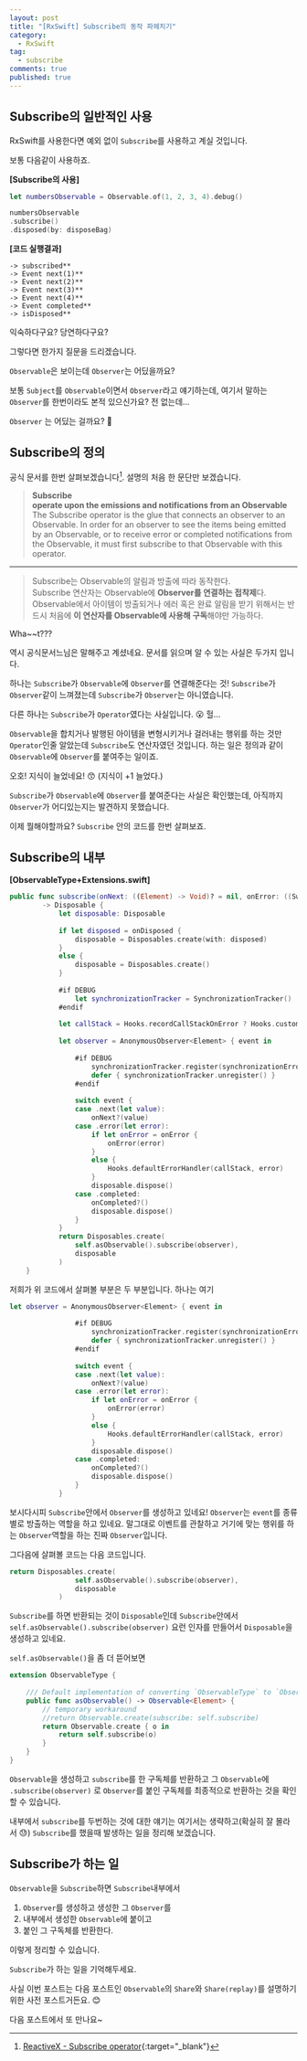 ```yaml
---
layout: post
title: "[RxSwift] Subscribe의 동작 파헤치기"
category: 
  - RxSwift
tag:
  - subscribe
comments: true
published: true
---
```


## Subscribe의 일반적인 사용
RxSwift를 사용한다면 예외 없이 `Subscribe`를 사용하고 계실 것입니다.

보통 다음같이 사용하죠.

**[Subscribe의 사용]**

```swift
let numbersObservable = Observable.of(1, 2, 3, 4).debug()

numbersObservable
.subscribe()
.disposed(by: disposeBag)
```

**[코드 실행결과]**

```
-> subscribed**
-> Event next(1)**
-> Event next(2)**
-> Event next(3)**
-> Event next(4)**
-> Event completed**
-> isDisposed**
```

익숙하다구요? 당연하다구요? 

그렇다면 한가지 질문을 드리겠습니다.

`Observable`은 보이는데  `Observer`는 어딨을까요?

보통 `Subject`를 `Observable`이면서 `Observer`라고 얘기하는데, 여기서 말하는 `Observer`를 한번이라도 본적 있으신가요? 전 없는데…

 `Observer` 는 어딨는 걸까요? 🤔

## Subscribe의 정의 
공식 문서를 한번 살펴보겠습니다[^1]. 설명의 처음 한 문단만 보겠습니다.

> **Subscribe**  
**operate upon the emissions and notifications from an Observable**  
The Subscribe operator is the glue that connects an observer to an Observable. In order for an observer to see the items being emitted by an Observable, or to receive error or completed notifications from the Observable, it must first subscribe to that Observable with this operator.  

------
> Subscribe는 Observable의 알림과 방출에 따라 동작한다.  
Subscribe 연산자는 Observable에 **Observer를 연결하는 접착제**다. Observable에서 아이템이 방출되거나 에러 혹은 완료 알림을 받기 위해서는 반드시 처음에 **이 연산자를 Observable에 사용해 구독**해야만 가능하다.  

Wha~~t???

역시 공식문서느님은 말해주고 계셨네요. 문서를 읽으며 알 수 있는 사실은 두가지 입니다.

하나는 `Subscribe`가 `Observable`에 `Observer`를 연결해준다는 것!
`Subscribe`가 `Observer`같이 느껴졌는데 `Subscribe`가 `Observer`는 아니였습니다.

다른 하나는 `Subscribe`가 `Operator`였다는 사실입니다. 😮 헐… 

`Observable`을  합치거나 발행된 아이템을 변형시키거나 걸러내는 행위를 하는 것만 `Operator`인줄 알았는데 `Subscribe`도 연산자였던 것입니다. 하는 일은 정의과 같이 `Observable`에 `Observer`를 붙여주는 일이죠.

오호! 지식이 늘었네요! 😙 (지식이 +1 늘었다.)

`Subscribe`가 `Observable`에 `Observer`를 붙여준다는 사실은 확인했는데, 아직까지 `Observer`가 어디있는지는 발견하지 못했습니다.

이제 뭘해야할까요? `Subscribe` 안의 코드를 한번 살펴보죠.

## Subscribe의 내부
**[ObservableType+Extensions.swift]**

```swift
public func subscribe(onNext: ((Element) -> Void)? = nil, onError: ((Swift.Error) -> Void)? = nil, onCompleted: (() -> Void)? = nil, onDisposed: (() -> Void)? = nil)
        -> Disposable {
            let disposable: Disposable
            
            if let disposed = onDisposed {
                disposable = Disposables.create(with: disposed)
            }
            else {
                disposable = Disposables.create()
            }
            
            #if DEBUG
                let synchronizationTracker = SynchronizationTracker()
            #endif
            
            let callStack = Hooks.recordCallStackOnError ? Hooks.customCaptureSubscriptionCallstack() : []
            
            let observer = AnonymousObserver<Element> { event in
                
                #if DEBUG
                    synchronizationTracker.register(synchronizationErrorMessage: .default)
                    defer { synchronizationTracker.unregister() }
                #endif
                
                switch event {
                case .next(let value):
                    onNext?(value)
                case .error(let error):
                    if let onError = onError {
                        onError(error)
                    }
                    else {
                        Hooks.defaultErrorHandler(callStack, error)
                    }
                    disposable.dispose()
                case .completed:
                    onCompleted?()
                    disposable.dispose()
                }
            }
            return Disposables.create(
                self.asObservable().subscribe(observer),
                disposable
            )
    }
```

저희가 위 코드에서 살펴볼 부분은 두 부분입니다. 하나는 여기

```swift
let observer = AnonymousObserver<Element> { event in
                
                #if DEBUG
                    synchronizationTracker.register(synchronizationErrorMessage: .default)
                    defer { synchronizationTracker.unregister() }
                #endif
                
                switch event {
                case .next(let value):
                    onNext?(value)
                case .error(let error):
                    if let onError = onError {
                        onError(error)
                    }
                    else {
                        Hooks.defaultErrorHandler(callStack, error)
                    }
                    disposable.dispose()
                case .completed:
                    onCompleted?()
                    disposable.dispose()
                }
            }
```

보시다시피 `Subscribe`안에서 `Observer`를 생성하고 있네요! `Observer`는 `event`를 종류별로 방출하는 역할을 하고 있네요. 말그대로 이벤트를 관찰하고 거기에 맞는 행위를 하는 `Observer`역할을 하는 진짜 `Observer`입니다.

그다음에 살펴볼 코드는 다음 코드입니다.

```swift
return Disposables.create(
                self.asObservable().subscribe(observer),
                disposable
            )
```
`Subscribe`를 하면 반환되는 것이 `Disposable`인데 `Subscribe`안에서 `self.asObservable().subscribe(observer)` 요런 인자를 만들어서 `Disposable`을 생성하고 있네요. 

`self.asObservable()`을 좀 더 뜯어보면

```swift
extension ObservableType {
    
    /// Default implementation of converting `ObservableType` to `Observable`.
    public func asObservable() -> Observable<Element> {
        // temporary workaround
        //return Observable.create(subscribe: self.subscribe)
        return Observable.create { o in
            return self.subscribe(o)
        }
    }
}
```
 `Observable`을 생성하고 `subscribe`를 한 구독체를 반환하고 그 `Observable`에  `.subscribe(observer)` 로 `Observer`를 붙인 구독체를 최종적으로 반환하는 것을 확인할 수 있습니다.

내부에서 `subscribe`를 두번하는 것에 대한 얘기는 여기서는 생략하고(확실히 잘 몰라서 😓) `Subscribe`를 했을때 발생하는 일을 정리해 보겠습니다.

## Subscribe가 하는 일
`Observable`을 `Subscribe`하면 `Subscribe`내부에서

>
1.  `Observer`를 생성하고 생성한 그  `Observer`를
2. 내부에서 생성한  `Observable`에 붙이고
3. 붙인 그 구독체를 반환한다.

이렇게 정리할 수 있습니다.


`Subscribe`가 하는 일을 기억해두세요. 

사실 이번 포스트는 다음 포스트인 `Observable`의 `Share`와 `Share(replay)`를 설명하기 위한 사전 포스트거든요. 😊

다음 포스트에서 또 만나요~ 

[^1]: [ReactiveX - Subscribe operator](http://reactivex.io/documentation/operators/subscribe.html){:target="_blank"}